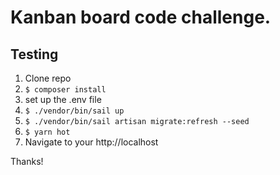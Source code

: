 # Kanban board code challenge.

## Testing

1. Clone repo
2. `$ composer install`
3. set up the .env file
4. `$ ./vendor/bin/sail up`
5. `$ ./vendor/bin/sail artisan migrate:refresh --seed`
6. `$ yarn hot`
7. Navigate to your http://localhost

Thanks!
